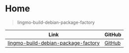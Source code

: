 

# Home

> lingmo-build-debian-package-factory

| Link | GitHub |
| ---- | ------ |
| [lingmo-build-debian-package-factory](https://samwhelp.github.io/lingmo-build-debian-package-factory/) | [GitHub](https://github.com/samwhelp/lingmo-build-debian-package-factory) |
